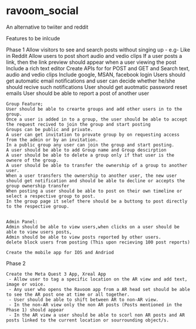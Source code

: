 # ravoom_social
An alternative to twiiter and reddit

Features to be inlcude

Phase 1
    Allow visitors to see and search posts without singing up - e.g- Like in Reddit
    Allow users to post short audio and vedio clips
    If a user posts a link, then the link preview should appear when a user viewing the post
    Include a rich text editor
    Create APIs for for POST and GET and Search text, audio and vedio clips
    Include google, MSAN, facebook login
    Users should get automatic email notifications and user can decide whether he/she should recive such notifications
    User should get auotmatic password reset emails
    User should be able to report a post of another user

    Group Feature;
    User should be able to crearte groups and add other users in to the group. 
    Once a user is added in to a group, the user should be able to accept the request recived to join the group and start posting
    Groups can be public and private. 
    A user can get invitation to provate group by on requesting access from the admin or by an invitation.
    In a public group any user can join the group and start posting.
    A user should be able to add Group name and Group descirption
    A user should be able to delete a group only if that user is the ownere of the group.
    A user should be able to transfer the ownership of a group to another user.
    When a user transfers the ownership to another user, the new user should get notification and should be able to decline or accepts the group ownership transfer
    When posting a user should be able to post on their own timeline or select a respective group to post.
    In the group page it selef there should be a buttong to post directly to the respective group.
    

    Admin Panel:
    Admin should be able to view users,when clicks on a user should be able to view users posts,
    Admin should be able to view posts reported by other users.
    delete block users from posting (This upon recieving 100 post reports)

    Create the mobile app for IOS and Andriod

Phase 2

    Create the Meta Quest 3 App, Xreal App
     - Allow user to tag a specific location on the AR view and add text, image or voice.
     - Any user who opens the Ravoom app from a AR head set should be able to see the AR post one at time or all together.
     - User should be able to shift between AR to non-AR view.
     - In the non-AR view only the non AR posts (Posts mentioned in the Phase 1) should appear
     - In the AR view a user should be able to scorl non AR posts and AR posts linked to the current location or sourrounding object/s.

     
